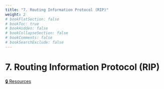 ```yaml
---
title: "7. Routing Information Protocol (RIP)"
weight: 2
# bookFlatSection: false
# bookToc: true
# bookHidden: false
# bookCollapseSection: false
# bookComments: false
# bookSearchExclude: false
---
```


# 7. Routing Information Protocol (RIP)

[🔒 Resources](https://github.com/ryanbester/uni-resources/tree/main/osi/y2/net/7-rip)
